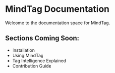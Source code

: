 # MindTag Documentation

Welcome to the documentation space for MindTag.

## Sections Coming Soon:
- Installation
- Using MindTag
- Tag Intelligence Explained
- Contribution Guide
